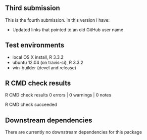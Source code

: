 ## Third submission
This is the fourth submission. In this version I have:

* Updated links that pointed to an old GitHub user name

## Test environments
* local OS X install, R 3.3.2
* ubuntu 12.04 (on travis-ci), R 3.3.2
* win-builder (devel and release)

## R CMD check results
R CMD check results
0 errors | 0 warnings | 0 notes

R CMD check succeeded

## Downstream dependencies
There are currently no downstream dependencies for this package
